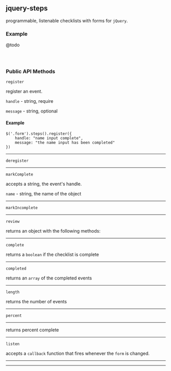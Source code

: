 ## jquery-steps

programmable, listenable checklists with forms for `jQuery`. 


### Example

@todo

```



```


### Public API Methods

```
register
```

register an event. 


`handle` - string, require


`message` - string, optional


#### Example
```
$('.form').steps().register({
	handle: "name input complete",
	message: "the name input has been completed"
})
```


---



```
deregister
```


---


```
markComplete
```

accepts a string, the event's handle.

`name`  - string, the name of the object 


---


```
markIncomplete
```


---


```
review
```

returns an object with the following methods:

---


`complete`

returns a `boolean` if the checklist is complete

---

`completed`

returns an `array` of the completed events

---

`length`

returns the number of events

---


`percent`

---

returns percent complete


---



```
listen
```


accepts a `callback` function that fires whenever the `form` is changed.


---


---